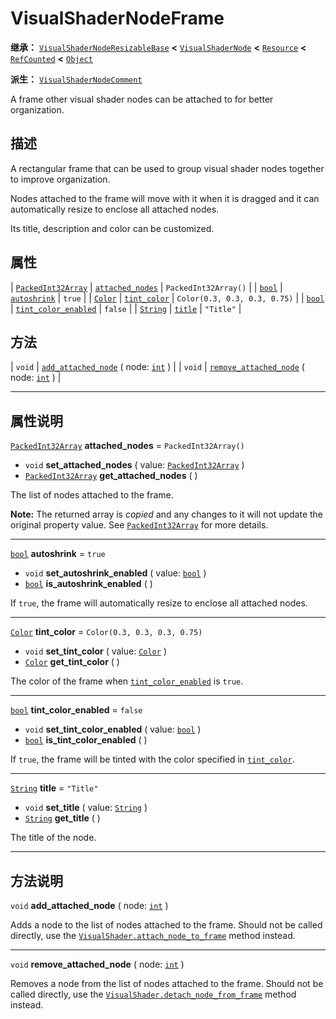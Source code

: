 <!-- ⚠ 请勿编辑本文件 ⚠ -->
<!-- 本文档使用脚本从 WeDot 引擎源码仓库生成。 -->
<!-- 生成脚本：https://github.com/WeDot-Engine/WeDot/tree/4.3/doc/tools/make_md.py； -->
<!-- 原文件：https://github.com/WeDot-Engine/WeDot/tree/4.3/doc/classes/VisualShaderNodeFrame.xml。 -->

<div id="_class_visualshadernodeframe"></div>

# VisualShaderNodeFrame

**继承：** [`VisualShaderNodeResizableBase`](class_visualshadernoderesizablebase.md) **<** [`VisualShaderNode`](class_visualshadernode.md) **<** [`Resource`](class_resource.md) **<** [`RefCounted`](class_refcounted.md) **<** [`Object`](class_object.md)

**派生：** [`VisualShaderNodeComment`](class_visualshadernodecomment.md)

A frame other visual shader nodes can be attached to for better organization.

## 描述

A rectangular frame that can be used to group visual shader nodes together to improve organization.

Nodes attached to the frame will move with it when it is dragged and it can automatically resize to enclose all attached nodes.

Its title, description and color can be customized.

## 属性

| [`PackedInt32Array`](class_packedint32array.md) | [`attached_nodes`](#class_visualshadernodeframe_property_attached_nodes)         | ``PackedInt32Array()``         |
| [`bool`](class_bool.md)                         | [`autoshrink`](#class_visualshadernodeframe_property_autoshrink)                 | ``true``                       |
| [`Color`](class_color.md)                       | [`tint_color`](#class_visualshadernodeframe_property_tint_color)                 | ``Color(0.3, 0.3, 0.3, 0.75)`` |
| [`bool`](class_bool.md)                         | [`tint_color_enabled`](#class_visualshadernodeframe_property_tint_color_enabled) | ``false``                      |
| [`String`](class_string.md)                     | [`title`](#class_visualshadernodeframe_property_title)                           | ``"Title"``                    |

## 方法

| `void` | [`add_attached_node`](#class_visualshadernodeframe_method_add_attached_node) ( node: [`int`](class_int.md) )       |
| `void` | [`remove_attached_node`](#class_visualshadernodeframe_method_remove_attached_node) ( node: [`int`](class_int.md) ) |

<!-- rst-class:: classref-section-separator -->

---

## 属性说明

<div id="_class_visualshadernodeframe_property_attached_nodes"></div>

[`PackedInt32Array`](class_packedint32array.md) **attached_nodes** = ``PackedInt32Array()`` <div id="class_visualshadernodeframe_property_attached_nodes"></div>

- `void` **set_attached_nodes** ( value: [`PackedInt32Array`](class_packedint32array.md) )
- [`PackedInt32Array`](class_packedint32array.md) **get_attached_nodes** ( )

The list of nodes attached to the frame.

**Note:** The returned array is *copied* and any changes to it will not update the original property value. See [`PackedInt32Array`](class_packedint32array.md) for more details.

<!-- rst-class:: classref-item-separator -->

---

<div id="_class_visualshadernodeframe_property_autoshrink"></div>

[`bool`](class_bool.md) **autoshrink** = ``true`` <div id="class_visualshadernodeframe_property_autoshrink"></div>

- `void` **set_autoshrink_enabled** ( value: [`bool`](class_bool.md) )
- [`bool`](class_bool.md) **is_autoshrink_enabled** ( )

If `true`, the frame will automatically resize to enclose all attached nodes.

<!-- rst-class:: classref-item-separator -->

---

<div id="_class_visualshadernodeframe_property_tint_color"></div>

[`Color`](class_color.md) **tint_color** = ``Color(0.3, 0.3, 0.3, 0.75)`` <div id="class_visualshadernodeframe_property_tint_color"></div>

- `void` **set_tint_color** ( value: [`Color`](class_color.md) )
- [`Color`](class_color.md) **get_tint_color** ( )

The color of the frame when [`tint_color_enabled`](#class_visualshadernodeframe_property_tint_color_enabled) is `true`.

<!-- rst-class:: classref-item-separator -->

---

<div id="_class_visualshadernodeframe_property_tint_color_enabled"></div>

[`bool`](class_bool.md) **tint_color_enabled** = ``false`` <div id="class_visualshadernodeframe_property_tint_color_enabled"></div>

- `void` **set_tint_color_enabled** ( value: [`bool`](class_bool.md) )
- [`bool`](class_bool.md) **is_tint_color_enabled** ( )

If `true`, the frame will be tinted with the color specified in [`tint_color`](#class_visualshadernodeframe_property_tint_color).

<!-- rst-class:: classref-item-separator -->

---

<div id="_class_visualshadernodeframe_property_title"></div>

[`String`](class_string.md) **title** = ``"Title"`` <div id="class_visualshadernodeframe_property_title"></div>

- `void` **set_title** ( value: [`String`](class_string.md) )
- [`String`](class_string.md) **get_title** ( )

The title of the node.

<!-- rst-class:: classref-section-separator -->

---

## 方法说明

<div id="_class_visualshadernodeframe_method_add_attached_node"></div>

`void` **add_attached_node** ( node: [`int`](class_int.md) )<div id="class_visualshadernodeframe_method_add_attached_node"></div>

Adds a node to the list of nodes attached to the frame. Should not be called directly, use the [`VisualShader.attach_node_to_frame`](#class_visualshader_method_attach_node_to_frame) method instead.

<!-- rst-class:: classref-item-separator -->

---

<div id="_class_visualshadernodeframe_method_remove_attached_node"></div>

`void` **remove_attached_node** ( node: [`int`](class_int.md) )<div id="class_visualshadernodeframe_method_remove_attached_node"></div>

Removes a node from the list of nodes attached to the frame. Should not be called directly, use the [`VisualShader.detach_node_from_frame`](#class_visualshader_method_detach_node_from_frame) method instead.

[^virtual]: 本方法通常需要用户覆盖才能生效。
[^const]: 本方法无副作用，不会修改该实例的任何成员变量。
[^vararg]: 本方法除了能接受在此处描述的参数外，还能够继续接受任意数量的参数。
[^constructor]: 本方法用于构造某个类型。
[^static]: 调用本方法无需实例，可直接使用类名进行调用。
[^operator]: 本方法描述的是使用本类型作为左操作数的有效运算符。
[^bitfield]: 这个值是由下列位标志构成位掩码的整数。
[^void]: 无返回值。

